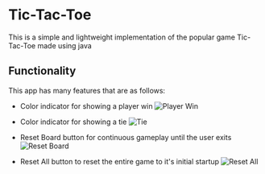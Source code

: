 # Tic-Tac-Toe
This is a simple and lightweight implementation of the popular game Tic-Tac-Toe made using java

## Functionality
This app has many features that are as follows:
 - Color indicator for showing a player win
   ![Player Win](https://github.com/Bzacarias03/Tic-Tac-Toe/assets/144839446/da61d1c9-0f58-4f63-92ee-7d528f0e8b89)

 - Color indicator for showing a tie
   ![Tie](https://github.com/Bzacarias03/Tic-Tac-Toe/assets/144839446/470d6bcd-cbc6-499b-b255-7091ca86421e)

 - Reset Board button for continuous gameplay until the user exits
   ![Reset Board](https://github.com/Bzacarias03/Tic-Tac-Toe/assets/144839446/0a35f1da-d6c0-438f-8a33-faf28aeed60d)

 - Reset All button to reset the entire game to it's initial startup
   ![Reset All](https://github.com/Bzacarias03/Tic-Tac-Toe/assets/144839446/386bbb89-e762-4652-b18e-617c20c64b52)
